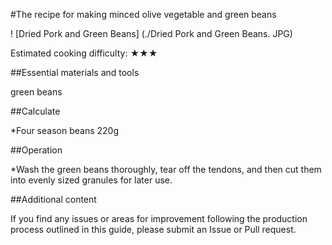 #The recipe for making minced olive vegetable and green beans

! [Dried Pork and Green Beans] (./Dried Pork and Green Beans. JPG)

Estimated cooking difficulty: ★★★

##Essential materials and tools

green beans

##Calculate

*Four season beans 220g

##Operation

*Wash the green beans thoroughly, tear off the tendons, and then cut them into evenly sized granules for later use.

##Additional content

If you find any issues or areas for improvement following the production process outlined in this guide, please submit an Issue or Pull request.